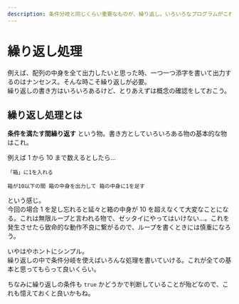 ```yaml
---
description: 条件分岐と同じくらい重要なものが、繰り返し。いろいろなプログラムがこれら二つを駆使して書かれている。何だったら全てのプログラムの基本と言っても良いくらい。まずはどんな物かを理解しよう。
---
```


# 繰り返し処理

例えば、配列の中身を全て出力したいと思った時、一つ一つ添字を書いて出力するのはナンセンス。そんな時こそ繰り返しが必要。  
繰り返しの書き方はいろいろあるけど、とりあえずは概念の確認をしておこう。

## 繰り返し処理とは

**条件を満たす間繰り返す** という物。書き方としていろいろある物の基本的な物はこれ。

例えば 1 から 10 まで数えるとしたら...

```
「箱」に1を入れる

箱が10以下の間 箱の中身を出力して 箱の中身に1を足す
```

という感じ。  
今回の場合 1 を足し忘れると延々と箱の中身が 10 を超えなくて大変なことになる。これは無限ループと言われる物で、ゼッタイにやってはいけない...。これを発生させたら致命的な動作不良に繋がるので、ループを書くときには慎重になろう。

いやはやホントにシンプル。  
繰り返しの中で条件分岐を使えばいろんな処理を書いていける。これが全ての基本と思ってもらって良いくらい。

ちなみに繰り返しの条件も `true` かどうかで判断していることが殆どなので、これも憶えておくと良いかもね。
